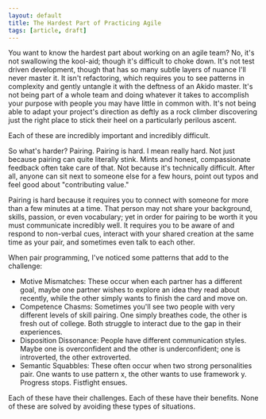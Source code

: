 ```yaml
---
layout: default
title: The Hardest Part of Practicing Agile
tags: [article, draft]
---
```

You want to know the hardest part about working on an agile team?  No, it\'s not
swallowing the kool-aid; though it\'s difficult to choke down.  It\'s not test
driven development, though that has so many subtle layers of nuance I\'ll never
master it. It isn\'t refactoring, which requires you to see patterns in
complexity and gently untangle it with the deftness of an Akido master. It\'s
not being part of a whole team and doing whatever it takes to accomplish your
purpose with people you may have little in common with. It\'s not being able to
adapt your project\'s direction as deftly as a rock climber discovering just the
right place to stick their heel on a particularly perilous ascent.

Each of these are incredibly important and incredibly difficult.

So what\'s harder? Pairing. Pairing is hard. I mean really hard. Not just
because pairing can quite literally stink. Mints and honest, compassionate
feedback often take care of that.  Not because it\'s technically difficult.
After all, anyone can sit next to someone else for a few hours, point out typos
and feel good about \"contributing value.\"

Pairing is hard because it requires you to connect with someone for more than a
few minutes at a time. That person may not share your background, skills,
passion, or even vocabulary; yet in order for pairing to be worth it you must
communicate incredibly well. It requires you to be aware of and respond to
non-verbal cues, interact with your shared creation at the same time as your
pair, and sometimes even talk to each other.

When pair programming, I\'ve noticed some patterns that add to the challenge:

*  Motive Mismatches: These occur when each partner has a different goal, maybe
   one partner wishes to explore an idea they read about recently, while the
   other simply wants to finish the card and move on.
*  Competence Chasms: Sometimes you\'ll see two people with very different
   levels of skill pairing. One simply breathes code, the other is fresh out of
   college. Both struggle to interact due to the gap in their experiences.
*  Disposition Dissonance: People  have different communication styles. Maybe
   one is overconfident and the other is underconfident; one is introverted, the
   other extroverted.
*  Semantic Squabbles: These often occur when two strong personalities pair. One
   wants to use pattern x, the other wants to use framework y. Progress stops.
   Fistfight ensues.

Each of these have their challenges. Each of these have their benefits. None of
these are solved by avoiding these types of situations.
